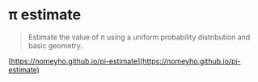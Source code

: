 # π estimate
> Estimate the value of π using a uniform probability distribution and basic geometry.

[https://nomeyho.github.io/pi-estimate](https://nomeyho.github.io/pi-estimate)
